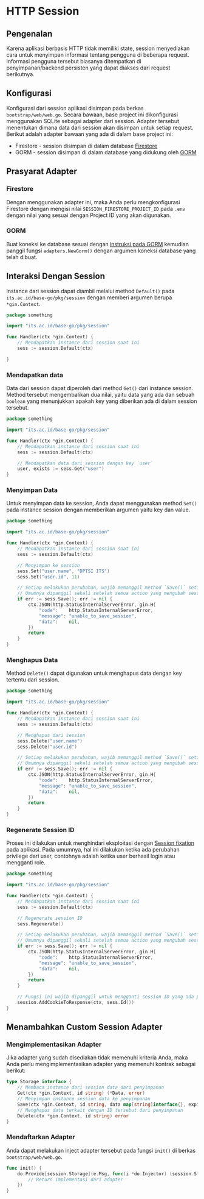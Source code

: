# HTTP Session

## Pengenalan

Karena aplikasi berbasis HTTP tidak memiliki state, session menyediakan cara untuk menyimpan informasi tentang pengguna di beberapa request. Informasi pengguna tersebut biasanya ditempatkan di penyimpanan/backend persisten yang dapat diakses dari request berikutnya.

## Konfigurasi

Konfigurasi dari session aplikasi disimpan pada berkas `bootstrap/web/web.go`. Secara bawaan, base project ini dikonfigurasi menggunakan SQLite sebagai adapter dari session. Adapter tersebut menentukan dimana data dari session akan disimpan untuk setiap request. Berikut adalah adapter bawaan yang ada di dalam base project ini:

- Firestore - session disimpan di dalam database [Firestore](https://cloud.google.com/firestore)
- GORM - session disimpan di dalam database yang didukung oleh [GORM](https://gorm.io/)

## Prasyarat Adapter

### Firestore

Dengan menggunakan adapter ini, maka Anda perlu mengkonfigurasi Firestore dengan mengisi nilai `SESSION_FIRESTORE_PROJECT_ID` pada `.env` dengan nilai yang sesuai dengan Project ID yang akan digunakan.

### GORM

Buat koneksi ke database sesuai dengan [instruksi pada GORM](https://gorm.io/docs/connecting_to_the_database.html) kemudian panggil fungsi `adapters.NewGorm()` dengan argumen koneksi database yang telah dibuat.

## Interaksi Dengan Session

Instance dari session dapat diambil melalui method `Default()` pada `its.ac.id/base-go/pkg/session` dengan memberi argumen berupa `*gin.Context`.

```go
package something

import "its.ac.id/base-go/pkg/session"

func Handler(ctx *gin.Context) {
    // Mendapatkan instance dari session saat ini
    sess := session.Default(ctx)

}
```

### Mendapatkan data

Data dari session dapat diperoleh dari method `Get()` dari instance session. Method tersebut mengembalikan dua nilai, yaitu data yang ada dan sebuah `boolean` yang menunjukkan apakah key yang diberikan ada di dalam session tersebut.

```go
package something

import "its.ac.id/base-go/pkg/session"

func Handler(ctx *gin.Context) {
    // Mendapatkan instance dari session saat ini
    sess := session.Default(ctx)

    // Mendapatkan data dari session dengan key `user`
    user, exists := sess.Get("user")
}
```

### Menyimpan Data

Untuk menyimpan data ke session, Anda dapat menggunakan method `Set()` pada instance session dengan memberikan argumen yaitu key dan value.

```go
package something

import "its.ac.id/base-go/pkg/session"

func Handler(ctx *gin.Context) {
    // Mendapatkan instance dari session saat ini
    sess := session.Default(ctx)

    // Menyimpan ke session
    sess.Set("user.name", "DPTSI ITS")
    sess.Set("user.id", 11)

    // Setiap melakukan perubahan, wajib memanggil method `Save()` setidaknya sekali.
    // Umumnya dipanggil sekali setelah semua action yang mengubah session telah dipanggil.
	if err := sess.Save(); err != nil {
		ctx.JSON(http.StatusInternalServerError, gin.H{
			"code":    http.StatusInternalServerError,
			"message": "unable_to_save_session",
			"data":    nil,
		})
		return
	}
}
```

### Menghapus Data

Method `Delete()` dapat digunakan untuk menghapus data dengan key tertentu dari session.

```go
package something

import "its.ac.id/base-go/pkg/session"

func Handler(ctx *gin.Context) {
    // Mendapatkan instance dari session saat ini
    sess := session.Default(ctx)

    // Menghapus dari session
    sess.Delete("user.name")
    sess.Delete("user.id")

    // Setiap melakukan perubahan, wajib memanggil method `Save()` setidaknya sekali.
    // Umumnya dipanggil sekali setelah semua action yang mengubah session telah dipanggil.
	if err := sess.Save(); err != nil {
		ctx.JSON(http.StatusInternalServerError, gin.H{
			"code":    http.StatusInternalServerError,
			"message": "unable_to_save_session",
			"data":    nil,
		})
		return
	}
}
```

### Regenerate Session ID

Proses ini dilakukan untuk menghindari eksploitasi dengan [Session fixation](https://owasp.org/www-community/attacks/Session_fixation) pada aplikasi. Pada umumnya, hal ini dilakukan ketika ada perubahan privilege dari user, contohnya adalah ketika user berhasil login atau mengganti role.

```go
package something

import "its.ac.id/base-go/pkg/session"

func Handler(ctx *gin.Context) {
    // Mendapatkan instance dari session saat ini
    sess := session.Default(ctx)

    // Regenerate session ID
	sess.Regenerate()

    // Setiap melakukan perubahan, wajib memanggil method `Save()` setidaknya sekali.
    // Umumnya dipanggil sekali setelah semua action yang mengubah session telah dipanggil.
	if err := sess.Save(); err != nil {
		ctx.JSON(http.StatusInternalServerError, gin.H{
			"code":    http.StatusInternalServerError,
			"message": "unable_to_save_session",
			"data":    nil,
		})
		return
	}

    // Fungsi ini wajib dipanggil untuk mengganti session ID yang ada pada cookie dengan nilai baru yang digenerate
	session.AddCookieToResponse(ctx, sess.Id())
}
```

## Menambahkan Custom Session Adapter

### Mengimplementasikan Adapter

Jika adapter yang sudah disediakan tidak memenuhi kriteria Anda, maka Anda perlu mengimplementasikan adapter yang memenuhi kontrak sebagai berikut:

```go
type Storage interface {
    // Membaca instance dari session data dari penyimpanan
	Get(ctx *gin.Context, id string) (*Data, error)
    // Menyimpan instance session data ke penyimpanan
	Save(ctx *gin.Context, id string, data map[string]interface{}, expiredAt time.Time, csrfToken string) error
    // Menghapus data terkait dengan ID tersebut dari penyimpanan
	Delete(ctx *gin.Context, id string) error
}
```

### Mendaftarkan Adapter

Anda dapat melakukan inject adapter tersebut pada fungsi `init()` di berkas `bootstrap/web/web.go`.

```go
func init() {
    do.Provide[session.Storage](e.Msg, func(i *do.Injector) (session.Storage, error) {
        // Return implementasi dari adapter
    })
}
```
